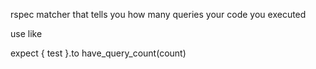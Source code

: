 rspec matcher that tells you how many queries your code you executed

use like

expect { test }.to have_query_count(count)